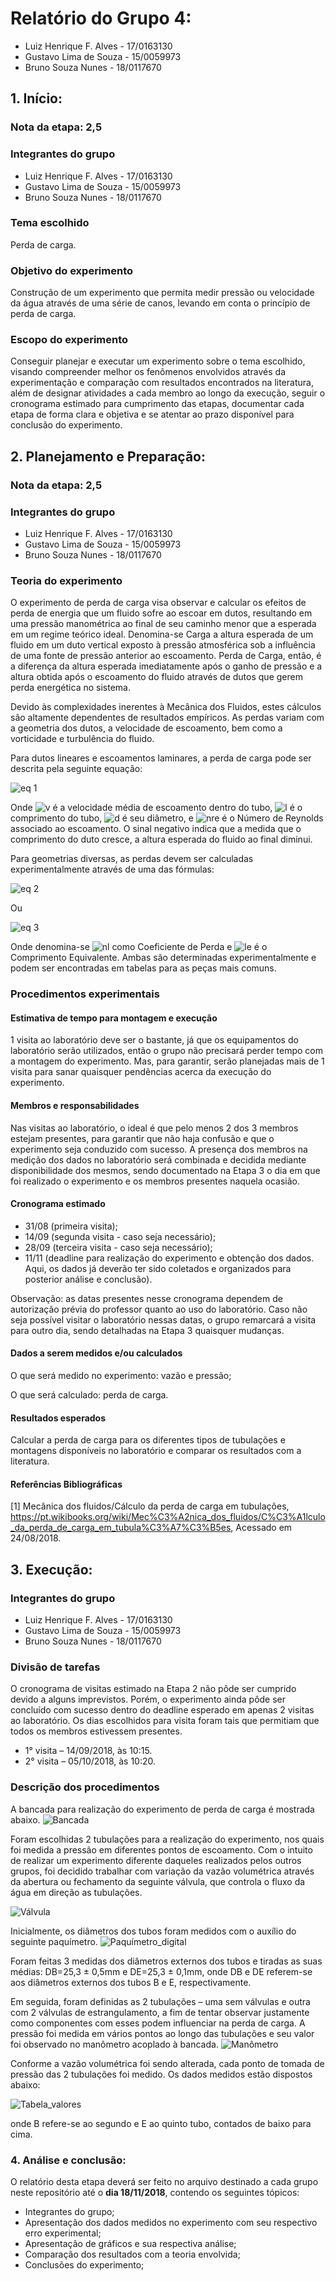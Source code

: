 # Relatório do Grupo 4: #

  - Luiz Henrique F. Alves - 17/0163130
  - Gustavo Lima de Souza - 15/0059973
  - Bruno Souza Nunes - 18/0117670

## 1.	Início: ##

### Nota da etapa: 2,5 ###

### Integrantes do grupo ###
  - Luiz Henrique F. Alves - 17/0163130
  - Gustavo Lima de Souza - 15/0059973
  - Bruno Souza Nunes - 18/0117670
  
### Tema escolhido ###
Perda de carga.

### Objetivo do experimento ###
Construção de um experimento que permita medir pressão ou velocidade da água através de uma série de canos, levando em conta o princípio de perda de carga.

### Escopo do experimento ###
Conseguir planejar e executar um experimento sobre o tema escolhido, visando compreender melhor os fenômenos envolvidos através da experimentação e comparação com resultados encontrados na literatura, além de designar atividades a cada membro ao longo da execução, seguir o cronograma estimado para cumprimento das etapas, documentar cada etapa de forma clara e objetiva e se atentar ao prazo disponível para conclusão do experimento.


## 2.	Planejamento e Preparação: ##

### Nota da etapa: 2,5 ###

### Integrantes do grupo ###
  - Luiz Henrique F. Alves - 17/0163130
  - Gustavo Lima de Souza - 15/0059973
  - Bruno Souza Nunes - 18/0117670

### Teoria do experimento ###
O experimento de perda de carga visa observar e calcular os efeitos de perda de energia que um fluido sofre ao escoar em dutos, resultando em uma pressão manométrica ao final de seu caminho menor que a esperada em um regime teórico ideal. Denomina-se Carga a altura esperada de um fluido em um duto vertical exposto à pressão atmosférica sob a influência de uma fonte de pressão anterior ao escoamento. Perda de Carga, então, é a diferença da altura esperada imediatamente após o ganho de pressão e a altura obtida após o escoamento do fluido através de dutos que gerem perda energética no sistema.

Devido às complexidades inerentes à Mecânica dos Fluidos, estes cálculos são altamente dependentes de resultados empíricos. As perdas variam com a geometria dos dutos, a velocidade de escoamento, bem como a vorticidade e turbulência do fluido.

Para dutos lineares e escoamentos laminares, a perda de carga pode ser descrita pela seguinte equação:

   ![eq 1](https://user-images.githubusercontent.com/42524248/44635788-6e854000-a97e-11e8-95b3-889f7ebcee3a.gif)

Onde ![v](https://user-images.githubusercontent.com/42524248/44635795-6fb66d00-a97e-11e8-9aa9-61012e15c01a.gif) é a velocidade média de escoamento dentro do tubo, ![l](https://user-images.githubusercontent.com/42524248/44635791-6f1dd680-a97e-11e8-8e87-86cdae9ac894.gif) é o comprimento do tubo, ![d](https://user-images.githubusercontent.com/42524248/44635787-6e854000-a97e-11e8-94e3-89a823ee6d16.gif) é seu diâmetro, e ![nre](https://user-images.githubusercontent.com/42524248/44635794-6fb66d00-a97e-11e8-9777-1341f484491f.gif) é o Número de Reynolds associado ao escoamento. O sinal negativo indica que a medida que o comprimento do duto cresce, a altura esperada do fluido ao final diminui.

Para geometrias diversas, as perdas devem ser calculadas experimentalmente através de uma das fórmulas:

![eq 2](https://user-images.githubusercontent.com/42524248/44635789-6e854000-a97e-11e8-9914-2d69b3c95f5a.gif)

Ou

![eq 3](https://user-images.githubusercontent.com/42524248/44635790-6f1dd680-a97e-11e8-8735-c98ad97907bf.gif)

Onde denomina-se ![nl](https://user-images.githubusercontent.com/42524248/44635793-6f1dd680-a97e-11e8-9492-c416f63325d7.gif) como Coeficiente de Perda e ![le](https://user-images.githubusercontent.com/42524248/44635792-6f1dd680-a97e-11e8-9ec8-aaf212717555.gif) é o Comprimento Equivalente. Ambas são determinadas experimentalmente e podem ser encontradas em tabelas para as peças mais comuns.

### Procedimentos experimentais ###
#### Estimativa de tempo para montagem e execução ####
1 visita ao laboratório deve ser o bastante, já que os equipamentos do laboratório serão utilizados, então o grupo não precisará perder tempo com a montagem do experimento. Mas, para garantir, serão planejadas mais de 1 visita para sanar quaisquer pendências acerca da execução do experimento.

#### Membros e responsabilidades ####
Nas visitas ao laboratório, o ideal é que pelo menos 2 dos 3 membros estejam presentes, para garantir que não haja confusão e que o experimento seja conduzido com sucesso. A presença dos membros na medição dos dados no laboratório será combinada e decidida mediante disponibilidade dos mesmos, sendo documentado na Etapa 3 o dia em que foi realizado o experimento e os membros presentes naquela ocasião.

#### Cronograma estimado ####
 - 31/08 (primeira visita); 
 - 14/09 (segunda visita - caso seja necessário); 
 - 28/09 (terceira visita - caso seja necessário); 
 - 11/11 (deadline para realização do experimento e obtenção dos dados. Aqui, os dados já deverão ter sido coletados e organizados para posterior análise e conclusão).
 
Observação: as datas presentes nesse cronograma dependem de autorização prévia do professor quanto ao uso do laboratório. Caso não seja possível visitar o laboratório nessas datas, o grupo remarcará a visita para outro dia, sendo detalhadas na Etapa 3 quaisquer mudanças.

#### Dados a serem medidos e/ou calculados ####
O que será medido no experimento: vazão e pressão;

O que será calculado: perda de carga.

#### Resultados esperados ####
Calcular a perda de carga para os diferentes tipos de tubulações e montagens disponíveis no laboratório e comparar os resultados com a literatura.

#### Referências Bibliográficas ####
[1] Mecânica dos fluidos/Cálculo da perda de carga em tubulações, <https://pt.wikibooks.org/wiki/Mec%C3%A2nica_dos_fluidos/C%C3%A1lculo_da_perda_de_carga_em_tubula%C3%A7%C3%B5es>, Acessado em 24/08/2018.



## 3.	Execução: ##

### Integrantes do grupo ###
  - Luiz Henrique F. Alves - 17/0163130
  - Gustavo Lima de Souza - 15/0059973
  - Bruno Souza Nunes - 18/0117670
 
### Divisão de tarefas ###
O cronograma de visitas estimado na Etapa 2 não pôde ser cumprido devido a alguns imprevistos. Porém, o experimento ainda pôde ser concluído com sucesso dentro do deadline esperado em apenas 2 visitas ao laboratório. Os dias escolhidos para visita foram tais que permitiam que todos os membros estivessem presentes.
- 1° visita – 14/09/2018, às 10:15.
- 2° visita – 05/10/2018, às 10:20.
 
### Descrição dos procedimentos ###
A bancada para realização do experimento de perda de carga é mostrada abaixo.
![Bancada](https://github.com/lgnsparda/Laboratorio_Dinamica_dos_Fluidos-FGA-UnB/blob/master/grupo_4/Bancada.jpg)

Foram escolhidas 2 tubulações para a realização do experimento, nos quais foi medida a pressão em diferentes pontos de escoamento. Com o intuito de realizar um experimento diferente daqueles realizados pelos outros grupos, foi decidido trabalhar com variação da vazão volumétrica através da abertura ou fechamento da seguinte válvula, que controla o fluxo da água em direção as tubulações.

![Válvula](https://github.com/lgnsparda/Laboratorio_Dinamica_dos_Fluidos-FGA-UnB/blob/master/grupo_4/V%C3%A1lvula.jpg)

Inicialmente, os diâmetros dos tubos foram medidos com o auxílio do seguinte paquímetro. 
![Paquímetro_digital](https://github.com/lgnsparda/Laboratorio_Dinamica_dos_Fluidos-FGA-UnB/blob/master/grupo_4/Paqu%C3%ADmetro.jpg)

Foram feitas 3 medidas dos diâmetros externos dos tubos e tiradas as suas médias: DB=25,3 ± 0,5mm e DE=25,3 ± 0,1mm, onde DB e DE referem-se aos diâmetros externos dos tubos B e E, respectivamente.

Em seguida, foram definidas as 2 tubulações – uma sem válvulas e outra com 2 válvulas de estrangulamento, a fim de tentar observar justamente como componentes com esses podem influenciar na perda de carga. A pressão foi medida em vários pontos ao longo das tubulações e seu valor foi observado no manômetro acoplado à bancada.
![Manômetro](https://github.com/lgnsparda/Laboratorio_Dinamica_dos_Fluidos-FGA-UnB/blob/master/grupo_4/Man%C3%B4metro.jpg)

Conforme a vazão volumétrica foi sendo alterada, cada ponto de tomada de pressão das 2 tubulações foi medido. Os dados medidos estão dispostos abaixo:

![Tabela_valores](https://github.com/lgnsparda/Laboratorio_Dinamica_dos_Fluidos-FGA-UnB/blob/master/grupo_4/Tabela.png)

onde B refere-se ao segundo e E ao quinto tubo, contados de baixo para cima.

### 4.	Análise e conclusão: ###


O relatório desta etapa deverá ser feito no arquivo destinado a cada grupo neste repositório até o **dia 18/11/2018**, contendo os seguintes tópicos:

-	Integrantes do grupo;
-	Apresentação dos dados medidos no experimento com seu respectivo erro experimental;
-	Apresentação de gráficos e sua respectiva análise;
-	Comparação dos resultados com a teoria envolvida;
-	Conclusões do experimento;
